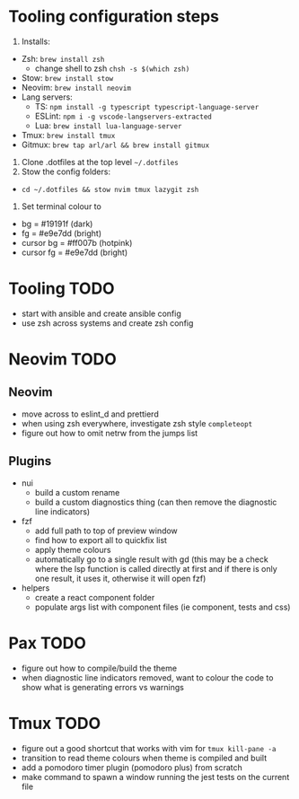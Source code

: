 # Tooling configuration steps

1. Installs: 
  - Zsh: `brew install zsh`
    - change shell to zsh `chsh -s $(which zsh)`
  - Stow: `brew install stow`
  - Neovim: `brew install neovim`
  - Lang servers:
    - TS: `npm install -g typescript typescript-language-server`
    - ESLint: `npm i -g vscode-langservers-extracted`
    - Lua: `brew install lua-language-server`
  - Tmux: `brew install tmux`
  - Gitmux: `brew tap arl/arl && brew install gitmux`
1. Clone .dotfiles at the top level `~/.dotfiles`
1. Stow the config folders:
  - `cd ~/.dotfiles && stow nvim tmux lazygit zsh`
1. Set terminal colour to
  - bg = #19191f (dark)
  - fg = #e9e7dd (bright)
  - cursor bg = #ff007b (hotpink)
  - cursor fg = #e9e7dd (bright) 
# Tooling TODO

- start with ansible and create ansible config
- use zsh across systems and create zsh config

# Neovim TODO

## Neovim

- move across to eslint_d and prettierd
- when using zsh everywhere, investigate zsh style `completeopt`
- figure out how to omit netrw from the jumps list

## Plugins

- nui
  - build a custom rename
  - build a custom diagnostics thing (can then remove the diagnostic line indicators)
- fzf
  - add full path to top of preview window
  - find how to export all to quickfix list
  - apply theme colours
  - automatically go to a single result with gd (this may be a check where the lsp function is called directly at first and if there is only one result, it uses it, otherwise it will open fzf)
- helpers
  - create a react component folder
  - populate args list with component files (ie component, tests and css)

# Pax TODO

- figure out how to compile/build the theme
- when diagnostic line indicators removed, want to colour the code to show what is generating errors vs warnings

# Tmux TODO

- figure out a good shortcut that works with vim for `tmux kill-pane -a`
- transition to read theme colours when theme is compiled and built
- add a pomodoro timer plugin (pomodoro plus) from scratch
- make command to spawn a window running the jest tests on the current file
